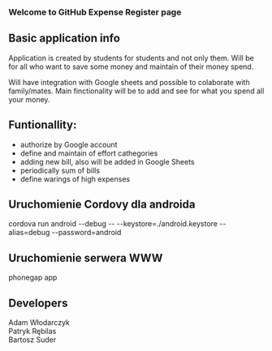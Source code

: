 ### Welcome to GitHub Expense Register page

## Basic application info
  Application is created by students for students and not only them. Will be for all who want to save some money and maintain of their money spend.
  
  Will have integration with Google sheets and possible to colaborate with family/mates. Main finctionality will be to add and see for what you spend all your money.

## Funtionallity:
- authorize by Google account
- define and maintain of effort cathegories
- adding new bill, also will be added in Google Sheets
- periodically sum of bills
- define warings of high expenses

## Uruchomienie Cordovy dla androida
cordova run android --debug -- --keystore=./android.keystore --alias=debug --password=android

## Uruchomienie serwera WWW
phonegap app

## Developers
Adam Włodarczyk  
Patryk Rębilas  
Bartosz Suder  
